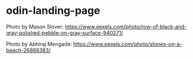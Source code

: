 # odin-landing-page

Photo by Mason Slover: https://www.pexels.com/photo/row-of-black-and-gray-polished-pebble-on-gray-surface-940271/

Photo by Abhiraj Mengade: https://www.pexels.com/photo/stones-on-a-beach-26888383/